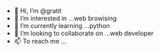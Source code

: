 - 👋 Hi, I’m @gratit
- 👀 I’m interested in ...web browising
- 🌱 I’m currently learning ...python
- 💞️ I’m looking to collaborate on ...web developer
- 📫 To reach me ...

<!---
gratit/gratit is a ✨ special ✨ repository because its `README.md` (this file) appears on your GitHub profile.
You can click the Preview link to take a look at your changes.
--->
